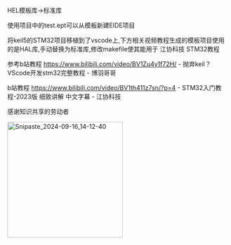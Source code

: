HEL模板库->标准库

使用项目中的test.ept可以从模板新建EIDE项目

将keil5的STM32项目移植到了vscode上,下方相关视频教程生成的模板项目使用的是HAL库,手动替换为标准库,修改makefile使其能用于 江协科技 STM32教程

参考b站教程  https://www.bilibili.com/video/BV1Zu4y1f72H/  -  抛弃keil？VScode开发stm32完整教程 - 博羽哥哥

b站教程  https://www.bilibili.com/video/BV1th411z7sn/?p=4  -  STM32入门教程-2023版 细致讲解 中文字幕 - 江协科技

感谢知识共享的劳动者


<img width="263" alt="Snipaste_2024-09-16_14-12-40" src="https://github.com/user-attachments/assets/fdae8396-1acf-4d45-8db0-5a5621dab223">

